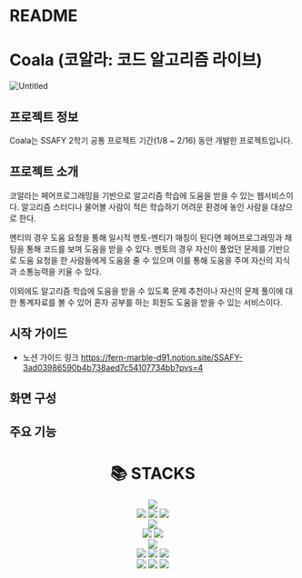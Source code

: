 # README
# Coala (코알라: 코드 알고리즘 라이브)

![Untitled](https://prod-files-secure.s3.us-west-2.amazonaws.com/be52fccd-e518-45d4-bc34-125e2f9bc1dd/db45a140-2166-4180-92cc-46d70b201aed/Untitled.png)

## 프로젝트 정보

Coala는 SSAFY 2학기 공통 프로젝트 기간(1/8 ~ 2/16) 동안 개발한 프로젝트입니다.


## 프로젝트 소개

 코알라는 페어프로그래밍을 기반으로 알고리즘 학습에 도움을 받을 수 있는 웹서비스이다. 알고리즘 스터디나 물어볼 사람이 적은 학습하기 어려운 환경에 놓인 사람을 대상으로 한다.

 멘티의 경우 도움 요청을 통해 일시적 멘토-멘티가 매칭이 된다면 페어프로그래밍과 채팅을 통해 코드를 보며 도움을 받을 수 있다. 멘토의 경우 자신이 풀었던 문제를 기반으로 도움 요청을 한 사람들에게 도움을 줄 수 있으며 이를 통해 도움을 주며 자신의 지식과 소통능력을 키울 수 있다.

 이외에도 알고리즘 학습에 도움을 받을 수 있도록 문제 추천이나 자신의 문제 풀이에 대한 통계자료를 볼 수 있어 혼자 공부를 하는 회원도 도움을 받을 수 있는 서비스이다.

## 시작 가이드
- 노션 가이드 링크
https://fern-marble-d91.notion.site/SSAFY-3ad03986590b4b738aed7c54107734bb?pvs=4

## 화면 구성

## 주요 기능

<div align=center><h1>📚 STACKS</h1></div>

<div align=center> 
  <img src="https://img.shields.io/badge/java-007396?style=for-the-badge&logo=java&logoColor=white"> 
  <br>
  
  <img src="https://img.shields.io/badge/html5-E34F26?style=for-the-badge&logo=html5&logoColor=white"> 
  <img src="https://img.shields.io/badge/css-1572B6?style=for-the-badge&logo=css3&logoColor=white"> 
  <img src="https://img.shields.io/badge/javascript-F7DF1E?style=for-the-badge&logo=javascript&logoColor=black"> 
  <br>
  
  <img src="https://img.shields.io/badge/mariaDB-003545?style=for-the-badge&logo=mariaDB&logoColor=white"> 
  <br>
  
  <img src="https://img.shields.io/badge/react-61DAFB?style=for-the-badge&logo=react&logoColor=black"> 
  <img src="https://img.shields.io/badge/node.js-339933?style=for-the-badge&logo=Node.js&logoColor=white">
  <br>
  
  <img src="https://img.shields.io/badge/spring-6DB33F?style=for-the-badge&logo=spring&logoColor=white"> 
  <br>

  <img src="https://img.shields.io/badge/linux-FCC624?style=for-the-badge&logo=linux&logoColor=black"> 
  <img src="https://img.shields.io/badge/amazonaws-232F3E?style=for-the-badge&logo=amazonaws&logoColor=white"> 
  <img src="https://img.shields.io/badge/apache tomcat-F8DC75?style=for-the-badge&logo=apachetomcat&logoColor=white">
  <br>
  
  <img src="https://img.shields.io/badge/github-181717?style=for-the-badge&logo=github&logoColor=white">
  <img src="https://img.shields.io/badge/git-F05032?style=for-the-badge&logo=git&logoColor=white">
  <img src="https://img.shields.io/badge/fontawesome-339AF0?style=for-the-badge&logo=fontawesome&logoColor=white">
  <br>
</div>
